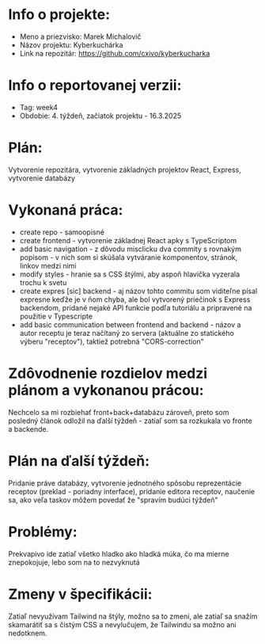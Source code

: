 # Info o projekte:
- Meno a priezvisko: Marek Michalovič
- Názov projektu: Kyberkuchárka
- Link na repozitár: https://github.com/cxivo/kyberkucharka

# Info o reportovanej verzii:  
- Tag: week4
- Obdobie: 4. týždeň, začiatok projektu - 16.3.2025 

# Plán:
Vytvorenie repozitára, vytvorenie základných projektov React, Express, vytvorenie databázy

# Vykonaná práca:
- create repo - samoopisné
- create frontend - vytvorenie základnej React apky s TypeScriptom
- add basic navigation - z dôvodu misclicku dva commity s rovnakým popisom - v nich som si skúšala vytváranie komponentov, stránok, linkov medzi nimi
- modify styles - hranie sa s CSS štýlmi, aby aspoň hlavička vyzerala trochu k svetu
- create expres [sic] backend - aj názov tohto commitu som viditeľne písal expresne keďže je v ňom chyba, ale bol vytvorený priečinok s Express backendom, pridané nejaké API funkcie podľa tutoriálu a pripravené na použitie v Typescripte
- add basic communication between frontend and backend - názov a autor receptu je teraz načítaný zo servera (aktuálne zo statického výberu "receptov"), taktiež potrebná "CORS-correction"

# Zdôvodnenie rozdielov medzi plánom a vykonanou prácou:
Nechcelo sa mi rozbiehať front+back+databázu zároveň, preto som posledný článok odložil na ďalší týždeň - zatiaľ som sa rozkukala vo fronte a backende. 

# Plán na ďalší týždeň:
Pridanie práve databázy, vytvorenie jednotného spôsobu reprezentácie receptov (preklad - poriadny interface), pridanie editora receptov, naučenie sa, ako veľa taskov môžem povedať že "spravím budúci týždeň"

# Problémy:
Prekvapivo ide zatiaľ všetko hladko ako hladká múka, čo ma mierne znepokojuje, lebo som na to nezvyknutá

# Zmeny v špecifikácii:
Zatiaľ nevyužívam Tailwind na štýly, možno sa to zmení, ale zatiaľ sa snažím skamarátiť sa s čistým CSS a nevylučujem, že Tailwindu sa možno ani nedotknem. 